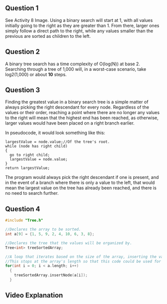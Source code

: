 ## Question 1

See Activity 8 Image. Using a binary search will start at 1, with all values initially going to the right as they are greater than 1. From there, larger ones simply follow a direct path to the right, while any values smaller than the previous are sorted as children to the left.

## Question 2

A binary tree search has a time complexity of O(log(N)) at base 2. Searching through a tree of 1,000 will, in a worst-case scenario, take log2(1,000) or about **10** steps.

## Question 3

Finding the greatest value in a binary search tree is a simple matter of always picking the right descendant for every node. Regardless of the values or their order, reaching a point where there are no longer any values to the right will mean that the highest end has been reached, as otherwise, larger values would have been placed on a right branch earlier.

In pseudocode, it would look something like this:
```
largestValue = node.value;//Of the tree's root.
while (node has right child)
{
  go to right child;
  largestValue = node.value;
}
return largestValue;
```

The program would always pick the right descendant if one is present, and in the event of a branch where there is only a value to the left, that would mean the largest value on the tree has already been reached, and there is no need to search further.

## Question 4

```c++
#include "Tree.h"

//Declares the array to be sorted.
int a[9] = {1, 5, 9, 2, 4, 10, 6, 3, 8};

//Declares the tree that the values will be organized by.
Tree<int> treeSortedArray;

//A loop that iterates based on the size of the array, inserting the value at the spot in to the tree by the binary search tree's own function.
//This stops at the array's length so that this code could be used for other arrays of other sizes, not just the example one given in the question.
for(int i = 0; i < a.length; i++)
  {
    treeSortedArray.insertNode(a[i]);
  }

```

## Video Explanation
